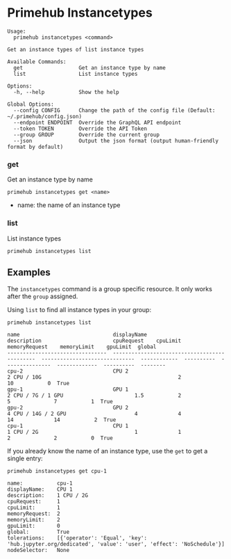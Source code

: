 
# Primehub Instancetypes

```
Usage: 
  primehub instancetypes <command>

Get an instance types of list instance types

Available Commands:
  get                  Get an instance type by name
  list                 List instance types

Options:
  -h, --help           Show the help

Global Options:
  --config CONFIG      Change the path of the config file (Default: ~/.primehub/config.json)
  --endpoint ENDPOINT  Override the GraphQL API endpoint
  --token TOKEN        Override the API Token
  --group GROUP        Override the current group
  --json               Output the json format (output human-friendly format by default)

```


### get

Get an instance type by name


```
primehub instancetypes get <name>
```

* name: the name of an instance type
 




### list

List instance types


```
primehub instancetypes list
```
 



 

## Examples

The `instancetypes` command is a group specific resource. It only works after the `group` assigned.

Using `list` to find all instance types in your group:

```
primehub instancetypes list
```

```
name                              displayName                                    description                       cpuRequest    cpuLimit    memoryRequest    memoryLimit    gpuLimit  global
--------------------------------  ---------------------------------------------  ------------------------------  ------------  ----------  ---------------  -------------  ----------  --------
cpu-2                             CPU 2                                          2 CPU / 10G                                            2                              10           0  True
gpu-1                             GPU 1                                          2 CPU / 7G / 1 GPU                       1.5           2                5              7           1  True
gpu-2                             GPU 2                                          4 CPU / 14G / 2 GPU                      4             4               14             14           2  True
cpu-1                             CPU 1                                          1 CPU / 2G                               1             1                2              2           0  True
```

If you already know the name of an instance type, use the `get` to get a single entry:

```
primehub instancetypes get cpu-1
```

```
name:           cpu-1
displayName:    CPU 1
description:    1 CPU / 2G
cpuRequest:     1
cpuLimit:       1
memoryRequest:  2
memoryLimit:    2
gpuLimit:       0
global:         True
tolerations:    [{'operator': 'Equal', 'key': 'hub.jupyter.org/dedicated', 'value': 'user', 'effect': 'NoSchedule'}]
nodeSelector:   None
```